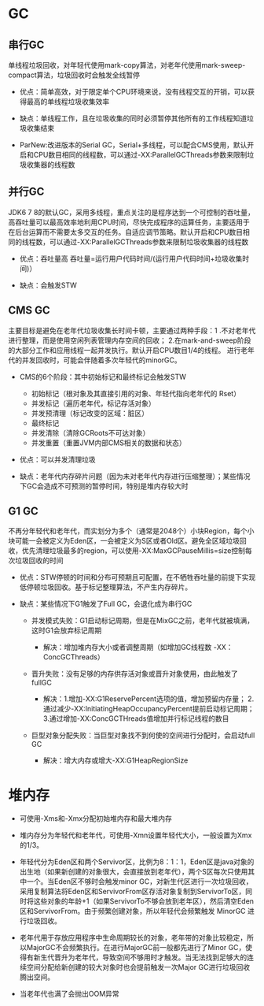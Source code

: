 # GC
## 串行GC
单线程垃圾回收，对年轻代使用mark-copy算法，对老年代使用mark-sweep-compact算法，垃圾回收时会触发全线暂停

- 优点：简单高效，对于限定单个CPU环境来说，没有线程交互的开销，可以获得最高的单线程垃圾收集效率

- 缺点：单线程工作，且在垃圾收集的同时必须暂停其他所有的工作线程知道垃圾收集结束

- ParNew:改进版本的Serial GC，Serial+多线程，可以配合CMS使用，默认开启和CPU数目相同的线程数，可以通过-XX:ParallelGCThreads参数来限制垃圾收集器的线程数

## 并行GC
JDK6 7 8的默认GC，采用多线程，重点关注的是程序达到一个可控制的吞吐量，高吞吐量可以最高效率地利用CPU时间，尽快完成程序的运算任务，主要适用于在后台运算而不需要太多交互的任务。自适应调节策略。默认开启和CPU数目相同的线程数，可以通过-XX:ParallelGCThreads参数来限制垃圾收集器的线程数

- 优点：吞吐量高 吞吐量=运行用户代码时间/(运行用户代码时间+垃圾收集时间)）

- 缺点：会触发STW

## CMS GC
主要目标是避免在老年代垃圾收集长时间卡顿，主要通过两种手段：1 .不对老年代进行整理，而是使用空闲列表管理内存空间的回收； 2.在mark-and-sweep阶段的大部分工作和应用线程一起并发执行。默认开启CPU数目1/4的线程。 进行老年代的并发回收时，可能会伴随着多次年轻代的minorGC。

- CMS的6个阶段：其中初始标记和最终标记会触发STW
	- 初始标记（根对象及其直接引用的对象、年轻代指向老年代的   Rset）
	- 并发标记（遍历老年代，标记存活对象）
	- 并发预清理（标记改变的区域：脏区）
	- 最终标记
	- 并发清除（清除GCRoots不可达对象）
	- 并发重置（重置JVM内部CMS相关的数据和状态）

- 优点：可以并发清理垃圾

- 缺点：老年代内存碎片问题（因为未对老年代内存进行压缩整理）；某些情况下GC会造成不可预测的暂停时间，特别是堆内存较大时

## G1 GC
不再分年轻代和老年代，而实划分为多个（通常是2048个）小块Region，每个小块可能一会被定义为Eden区，一会被定义为S区或者Old区。避免全区域垃圾回收，优先清理垃圾最多的region，可以使用-XX:MaxGCPauseMillis=size控制每次垃圾回收的时间

- 优点：STW停顿的时间和分布可预期且可配置，在不牺牲吞吐量的前提下实现低停顿垃圾回收。基于标记整理算法，不产生内存碎片。

- 缺点：某些情况下G1触发了Full GC，会退化成为串行GC

    - 并发模式失败：G1启动标记周期，但是在MixGC之前，老年代就被填满，这时G1会放弃标记周期
         - 解决：增加堆内存大小或者调整周期（如增加GC线程数 -XX：ConcGCThreads）
         
    - 晋升失败：没有足够的内存供存活对象或晋升对象使用，由此触发了fullGC

         - 解决：1.增加-XX:G1ReservePercent选项的值，增加预留内存量； 2.通过减少-XX:InitiatingHeapOccupancyPercent提前启动标记周期； 3.通过增加-XX:ConcGCTHreads值增加并行标记线程的数目
         
     - 巨型对象分配失败：当巨型对象找不到何使的空间进行分配时，会启动full GC
     
         - 解决：增大内存或增大-XX:G1HeapRegionSize


# 堆内存
- 可使用-Xms和-Xmx分配初始堆内存和最大堆内存

- 堆内存分为年轻代和老年代，可使用-Xmn设置年轻代大小，一般设置为Xmx的1/3。

- 年轻代分为Eden区和两个Servivor区，比例为8：1：1，Eden区是java对象的出生地（如果新创建的对象很大，会直接放到老年代），两个S区每次只使用其中一个。当Eden区不够时会触发minor GC，对新生代区进行一次垃圾回收，采用复制算法将Eden区和ServivorFrom区存活对象复制到ServivorTo区，同时将这些对象的年龄+1（如果ServivorTo不够会放到老年区），然后清空Eden区和ServivorFrom。由于频繁创建对象，所以年轻代会频繁触发 MinorGC 进行垃圾回收。

- 老年代用于存放应用程序中生命周期较长的对象，老年带的对象比较稳定，所以MajorGC不会频繁执行。在进行MajorGC前一般都先进行了Minor GC，使得有新生代晋升为老年代，导致空间不够用时才触发。当无法找到足够大的连续空间分配给新创建的较大对象时也会提前触发一次Major GC进行垃圾回收腾出空间。

- 当老年代也满了会抛出OOM异常
